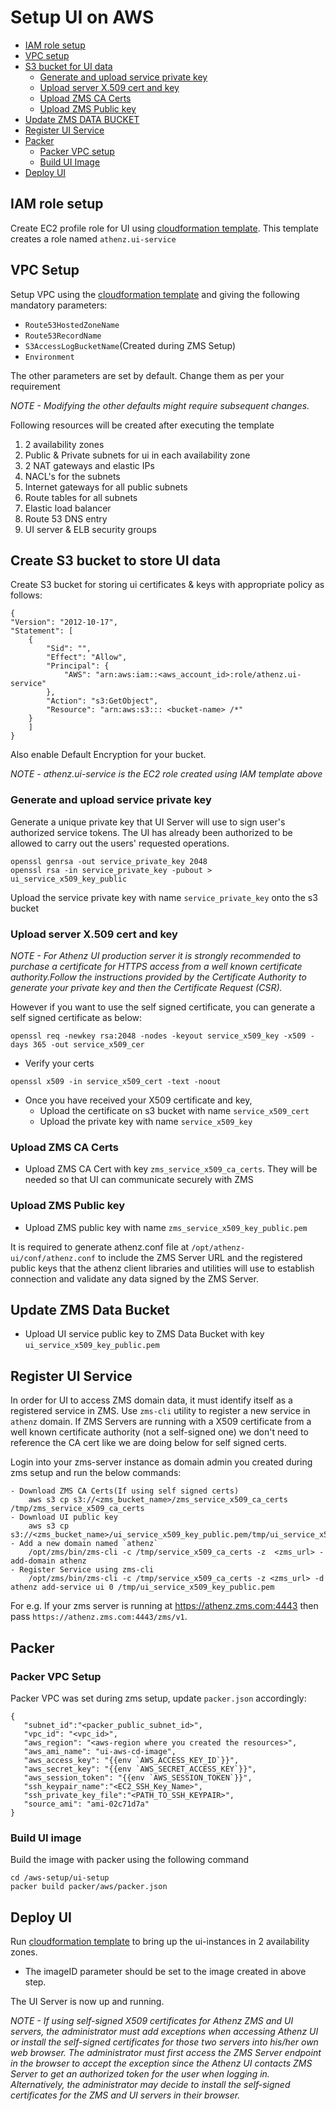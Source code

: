 # Setup UI on AWS

- [IAM role setup](#iam-role-setup)
- [VPC setup](#vpc-setup)
- [S3 bucket for UI data](#create-s3-bucket-to-store-ui-data)    
    - [Generate and upload service private key](#generate-and-upload-service-private-key)
    - [Upload server X.509 cert and key](#upload-server-x-509-cert-and-key)
    - [Upload ZMS CA Certs](#upload-zms-ca-certs)
    - [Upload ZMS Public key](#upload-zms-public-key)
- [Update ZMS DATA BUCKET](#update-zms-data-bucket)
- [Register UI Service](#register-ui-service)
- [Packer](#packer)
    - [Packer VPC setup](#packer-vpc-setup)
    - [Build UI Image](#build-ui-image)
- [Deploy UI](#deploy-ui) 

## IAM role setup

Create EC2 profile role for UI using [cloudformation template](https://github.com/AthenZ/athenz/blob/master/aws-setup/ui-setup/cloud-formation/athens-ui-aws-roles-setup.yaml). This template creates a role named `athenz.ui-service`

## VPC Setup

Setup VPC using the [cloudformation template](https://github.com/AthenZ/athenz/blob/master/aws-setup/ui-setup/cloud-formation/athens-ui-aws-resource-setup.yaml) and giving the following mandatory parameters:

- `Route53HostedZoneName`
- `Route53RecordName`
- `S3AccessLogBucketName`(Created during ZMS Setup)
- `Environment`

The other parameters are set by default. Change them as per your requirement

*NOTE - Modifying the other defaults might require subsequent changes.*

Following resources will be created after executing the template
1. 2 availability zones
1. Public & Private subnets for ui in each availability zone
1. 2 NAT gateways and elastic IPs
1. NACL's for the subnets
1. Internet gateways for all public subnets
1. Route tables for all subnets
1. Elastic load balancer
1. Route 53 DNS entry
1. UI server & ELB security groups

## Create S3 bucket to store UI data

Create S3 bucket for storing ui certificates & keys with appropriate policy as follows:

```
{
"Version": "2012-10-17",
"Statement": [ 
    {
        "Sid": "",
        "Effect": "Allow",
        "Principal": {
            "AWS": "arn:aws:iam::<aws_account_id>:role/athenz.ui-service"
        },
        "Action": "s3:GetObject",
        "Resource": "arn:aws:s3::: <bucket-name> /*"
    }
    ]
}
```

Also enable Default Encryption for your bucket.

*NOTE - athenz.ui-service is the EC2 role created using IAM template above*

### Generate and upload service private key

Generate a unique private key that UI Server will use to sign user's authorized service tokens. The UI has already been authorized to be allowed to carry out the users' requested operations.

```
openssl genrsa -out service_private_key 2048
openssl rsa -in service_private_key -pubout > ui_service_x509_key_public
```

Upload the service private key with name `service_private_key` onto the s3 bucket

### Upload server X.509 cert and key

*NOTE - For Athenz UI production server it is strongly recommended to purchase a certificate for HTTPS access from a well known certificate authority.Follow the instructions provided by the Certificate Authority to generate your private key and then the Certificate Request (CSR).*

However if you want to use the self signed certificate, you can generate a self signed certificate
as below:

```
openssl req -newkey rsa:2048 -nodes -keyout service_x509_key -x509 -days 365 -out service_x509_cer
```

- Verify your certs

```
openssl x509 -in service_x509_cert -text -noout
```

- Once you have received your X509 certificate and key,
    - Upload the certificate on s3 bucket with name `service_x509_cert`
    - Upload the private key with name `service_x509_key`

### Upload ZMS CA Certs

- Upload ZMS CA Cert with key `zms_service_x509_ca_certs`. They will be needed so that UI can communicate securely with ZMS

### Upload ZMS Public key

- Upload ZMS public key with name `zms_service_x509_key_public.pem`

It is required to generate athenz.conf file at `/opt/athenz-ui/conf/athenz.conf` to include the ZMS Server URL and the registered public keys that the athenz client libraries and utilities will use to establish connection and validate any data signed by the ZMS Server.

## Update ZMS Data Bucket

- Upload UI service public key to ZMS Data Bucket with key `ui_service_x509_key_public.pem`

## Register UI Service

In order for UI to access ZMS domain data, it must identify itself as a registered service in ZMS. Use `zms-cli` utility to register a new service in `athenz` domain. If ZMS Servers are running with a X509 certificate from a well known certificate authority (not a self-signed one) we don't need to reference the CA cert like we are doing below for self signed certs.

Login into your zms-server instance as domain admin you created during zms setup and run the below commands:

```
- Download ZMS CA Certs(If using self signed certs)
    aws s3 cp s3://<zms_bucket_name>/zms_service_x509_ca_certs /tmp/zms_service_x509_ca_certs
- Download UI public key
    aws s3 cp s3://<zms_bucket_name>/ui_service_x509_key_public.pem/tmp/ui_service_x509_key_public.pem
- Add a new domain named `athenz`
    /opt/zms/bin/zms-cli -c /tmp/service_x509_ca_certs -z  <zms_url> -add-domain athenz
- Register Service using zms-cli
    /opt/zms/bin/zms-cli -c /tmp/service_x509_ca_certs -z <zms_url> -d athenz add-service ui 0 /tmp/ui_service_x509_key_public.pem
```

For e.g. If your zms server is running at https://athenz.zms.com:4443 then pass `https://athenz.zms.com:4443/zms/v1`.

## Packer

### Packer VPC Setup

Packer VPC was set during zms setup, update `packer.json` accordingly:

```
{
   "subnet_id":"<packer_public_subnet_id>",
   "vpc_id": "<vpc_id>",
   "aws_region": "<aws-region where you created the resources>",
   "aws_ami_name": "ui-aws-cd-image",
   "aws_access_key": "{{env `AWS_ACCESS_KEY_ID`}}",
   "aws_secret_key": "{{env `AWS_SECRET_ACCESS_KEY`}}",
   "aws_session_token": "{{env `AWS_SESSION_TOKEN`}}",
   "ssh_keypair_name":"<EC2_SSH_Key_Name>",
   "ssh_private_key_file":"<PATH_TO_SSH_KEYPAIR>",
   "source_ami": "ami-02c71d7a"
}
```

### Build UI image

Build the image with packer using the following command 

```
cd /aws-setup/ui-setup
packer build packer/aws/packer.json
```

## Deploy UI

Run [cloudformation template](https://github.com/AthenZ/athenz/blob/master/aws-setup/ui-setup/cloud-formation/athenz-ui-aws-instance-deployment.yaml) to bring up the ui-instances in 2 availability zones.

- The imageID parameter should be set to the image created in above step.

The UI Server is now up and running.

*NOTE - If using self-signed X509 certificates for Athenz ZMS and UI servers, the administrator must add exceptions when accessing Athenz UI or install the self-signed certificates for those two servers into his/her own web browser. The administrator must first access the ZMS Server endpoint in the browser to accept the exception since the Athenz UI contacts ZMS Server to get an authorized token for the user when logging in. Alternatively, the administrator may decide to install the self-signed certificates for the ZMS and UI servers in their browser.* 
